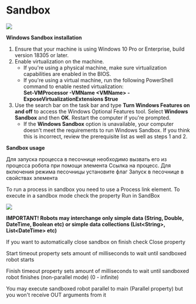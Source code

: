 # Sandbox

![](<../../.gitbook/assets/image (149).png>)

**Windows Sandbox installation**

1. Ensure that your machine is using Windows 10 Pro or Enterprise, build version 18305 or later.
2. Enable virtualization on the machine.
   * If you're using a physical machine, make sure virtualization capabilities are enabled in the BIOS.
   * If you're using a virtual machine, run the following PowerShell command to enable nested virtualization:\
     **Set-VMProcessor -VMName \<VMName> -ExposeVirtualizationExtensions $true**
3. Use the search bar on the task bar and type **Turn Windows Features on and off** to access the Windows Optional Features tool. Select **Windows Sandbox** and then **OK**. Restart the computer if you're prompted.
   * If the **Windows Sandbox** option is unavailable, your computer doesn't meet the requirements to run Windows Sandbox. If you think this is incorrect, review the prerequisite list as well as steps 1 and 2.

**Sandbox usage**

Для запуска процесса в песочнице необходимо вызвать его из процесса робота при помощи элемента Ссылка на процесс. Для включения режима песочницы установите флаг Запуск в песочнице в свойствах элемента

To run a process in sandbox you need to use a Process link element. To execute in a sandbox mode check the property Run in SandBox

![](<../../.gitbook/assets/image (233).png>)

**IMPORTANT! Robots may interchange only simple data (String, Double, DateTime, Boolean etc) or simple data collections (List\<String>, List\<DateTime> etc)**

If you want to automatically close sandbox on finish check Close property

Start timeout property sets amount of milliseconds to wait until sandboxed robot starts

Finish timeout property sets amount of milliseconds to wait until sandboxed robot finishes (non-parallel mode) (0 - infinite)

You may execute sandboxed robot parallel to main (Parallel property) but you won't receive OUT arguments from it
